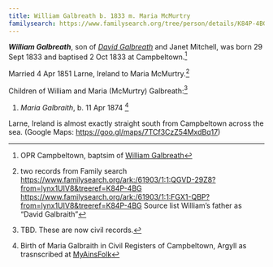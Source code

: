 ```yaml
---
title: William Galbreath b. 1833 m. Maria McMurtry
familysearch: https://www.familysearch.org/tree/person/details/K84P-4BG
---
```

***William Galbreath***, son of *[David Galbreath](galbreath-david-1797.md)* and Janet Mitchell, was born 29 Sept 1833 and baptised 2 Oct 1833 at Campbeltown.[^birth]

Married 4 Apr 1851 Larne, Ireland to Maria McMurtry.[^marriage]

Children of William and Maria (McMurtry) Galbreath:[^children]

1. *Maria Galbraith*, b. 11 Apr 1874 [^m2]


[^birth]: OPR Campbeltown, baptsim of [William Galbreath](/sources/opr-campbeltown-births.md#1833-10-02-william-galbreath)

[^marriage]: two records from Family search https://www.familysearch.org/ark:/61903/1:1:QGVD-29Z8?from=lynx1UIV8&treeref=K84P-4BG
https://www.familysearch.org/ark:/61903/1:1:FGX1-QBP?from=lynx1UIV8&treeref=K84P-4BG Source list William’s father as “David Galbraith”

Larne, Ireland is almost exactly straight south from Campbeltown across the sea. (Google Maps: https://goo.gl/maps/7TCf3CzZ54MxdBq17)

[^children]: TBD. These are now civil records.

[^m2]: Birth of Maria Galbraith in Civil Registers of Campbeltown, Argyll as trasnscribed at [MyAinsFolk](https://www.myainfolk.ca/records/5060)
